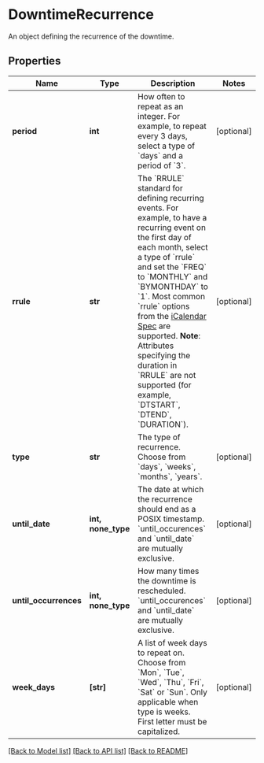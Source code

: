# DowntimeRecurrence

An object defining the recurrence of the downtime.
## Properties
Name | Type | Description | Notes
------------ | ------------- | ------------- | -------------
**period** | **int** | How often to repeat as an integer. For example, to repeat every 3 days, select a type of &#x60;days&#x60; and a period of &#x60;3&#x60;. | [optional] 
**rrule** | **str** | The &#x60;RRULE&#x60; standard for defining recurring events. For example, to have a recurring event on the first day of each month, select a type of &#x60;rrule&#x60; and set the &#x60;FREQ&#x60; to &#x60;MONTHLY&#x60; and &#x60;BYMONTHDAY&#x60; to &#x60;1&#x60;. Most common &#x60;rrule&#x60; options from the [iCalendar Spec](https://tools.ietf.org/html/rfc5545) are supported.  **Note**: Attributes specifying the duration in &#x60;RRULE&#x60; are not supported (for example, &#x60;DTSTART&#x60;, &#x60;DTEND&#x60;, &#x60;DURATION&#x60;). | [optional] 
**type** | **str** | The type of recurrence. Choose from &#x60;days&#x60;, &#x60;weeks&#x60;, &#x60;months&#x60;, &#x60;years&#x60;. | [optional] 
**until_date** | **int, none_type** | The date at which the recurrence should end as a POSIX timestamp. &#x60;until_occurences&#x60; and &#x60;until_date&#x60; are mutually exclusive. | [optional] 
**until_occurrences** | **int, none_type** | How many times the downtime is rescheduled. &#x60;until_occurences&#x60; and &#x60;until_date&#x60; are mutually exclusive. | [optional] 
**week_days** | **[str]** | A list of week days to repeat on. Choose from &#x60;Mon&#x60;, &#x60;Tue&#x60;, &#x60;Wed&#x60;, &#x60;Thu&#x60;, &#x60;Fri&#x60;, &#x60;Sat&#x60; or &#x60;Sun&#x60;. Only applicable when type is weeks. First letter must be capitalized. | [optional] 

[[Back to Model list]](README.md#documentation-for-models) [[Back to API list]](README.md#documentation-for-api-endpoints) [[Back to README]](README.md)


